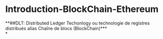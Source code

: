 # Introduction-BlockChain-Ethereum

<div class="border border-green mb-2">
**##DLT: Distributed Ledger Techonlogy ou technologie de registres distribués alias Chaîne de blocs (BlockChain)***

</div>*

